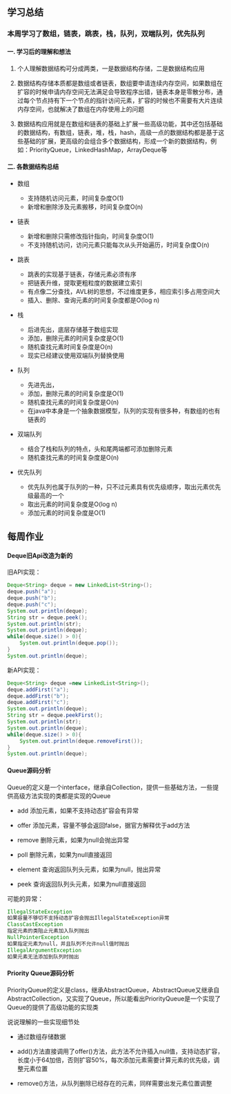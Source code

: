 ## 学习总结

### 本周学习了数组，链表，跳表，栈，队列，双端队列，优先队列

#### 一. 学习后的理解和想法

1. 个人理解数据结构可分成两类，一是数据结构存储，二是数据结构应用

2. 数据结构存储本质都是数组或者链表，数组要申请连续内存空间，如果数组在扩容的时候申请内存空间无法满足会导致程序出错，链表本身是零散分布，通过每个节点持有下一个节点的指针访问元素，扩容的时候也不需要有大片连续内存空间，也就解决了数组在内存使用上的问题

3. 数据结构应用就是在数组和链表的基础上扩展一些高级功能，其中还包括基础的数据结构，有数组，链表，堆，栈，hash，高级一点的数据结构都是基于这些基础的扩展，更高级的会组合多个数据结构，形成一个新的数据结构，例如：PriorityQueue，LinkedHashMap，ArrayDeque等


#### 二. 各数据结构总结

- 数组
   - 支持随机访问元素，时间复杂度O(1)
   - 新增和删除涉及元素搬移，时间复杂度O(n)

- 链表
   - 新增和删除只需修改指针指向，时间复杂度O(1)
   - 不支持随机访问，访问元素只能每次从头开始遍历，时间复杂度O(n)

- 跳表
   - 跳表的实现基于链表，存储元素必须有序
   - 把链表升维，提取更粗粒度的数据建立索引
   - 有点像二分查找，AVL树的思想，不过维度更多，相应索引多占用空间大
   - 插入、删除、查询元素的时间复杂度都是O(log n)

- 栈
   - 后进先出，底层存储基于数组实现
   - 添加，删除元素的时间复杂度是O(1)
   - 随机查找元素时间复杂度是O(n)
   - 现实已经建议使用双端队列替换使用

- 队列
   - 先进先出，
   - 添加，删除元素的时间复杂度是O(1)
   - 随机查找元素的时间复杂度是O(n)
   - 在java中本身是一个抽象数据模型，队列的实现有很多种，有数组的也有链表的

- 双端队列
   - 结合了栈和队列的特点，头和尾两端都可添加删除元素
   - 随机查找元素的时间复杂度是O(n)

- 优先队列
   - 优先队列也属于队列的一种，只不过元素具有优先级顺序，取出元素优先级最高的一个
   - 取出元素的时间复杂度是O(log n)
   - 添加元素的时间复杂度是O(1)

## 每周作业

#### Deque旧Api改造为新的

旧API实现：

```java
Deque<String> deque = new LinkedList<String>();
deque.push("a");
deque.push("b");
deque.push("c");
System.out.println(deque);
String str = deque.peek();
System.out.println(str);
System.out.println(deque);
while(deque.size() > 0){
	System.out.println(deque.pop());
}
System.out.println(deque);
```

新API实现：

```java
Deque<String> deque =new LinkedList<String>();
deque.addFirst("a");
deque.addFirst("b");
deque.addFirst("c");
System.out.println(deque);
String str = deque.peekFirst();
System.out.println(str);
System.out.println(deque);
while(deque.size() > 0){
	System.out.println(deque.removeFirst());
}
System.out.println(deque);
```

#### Queue源码分析

 Queue的定义是一个interface，继承自Collection，提供一些基础方法，一些提供高级方法实现的类都是实现的Queue

 - add 添加元素，如果不支持动态扩容会有异常

 - offer 添加元素，容量不够会返回false，据官方解释优于add方法

 - remove 删除元素，如果为null会抛出异常

 - poll 删除元素，如果为null直接返回

 - element 查询返回队列头元素，如果为null，抛出异常

 - peek 查询返回队列头元素，如果为null直接返回

可能的异常：

```java
IllegalStateException
如果容量不够切不支持动态扩容会抛出IllegalStateException异常
ClassCastException
指定元素的类阻止元素加入队列抛出
NullPointerException
如果指定元素为null，并且队列不允许null值时抛出
IllegalArgumentException
如果元素无法添加到队列时抛出
```

#### Priority Queue源码分析

PriorityQueue的定义是class，继承AbstractQueue，AbstractQueue又继承自AbstractCollection，又实现了Queue，所以能看出PriorityQueue是一个实现了Queue的提供了高级功能的实现类

说说理解的一些实现细节处

- 通过数组存储数据

- add()方法直接调用了offer()方法，此方法不允许插入null值，支持动态扩容，长度小于64加倍，否则扩容50%，每次添加元素需要计算元素的优先级，调整元素位置

- remove()方法，从队列删除已经存在的元素，同样需要出发元素位置调整